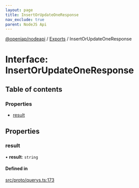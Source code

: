 ```yaml
---
layout: page
title: InsertOrUpdateOneResponse
nav_exclude: true
parent: NodeJS Api
---
```

[@openiap/nodeapi](../README.html) / [Exports](../modules.html) / InsertOrUpdateOneResponse

# Interface: InsertOrUpdateOneResponse

## Table of contents

### Properties

- [result](InsertOrUpdateOneResponse.html#result)

## Properties

### result

• **result**: `string`

#### Defined in

[src/proto/querys.ts:173](https://github.com/openiap/nodeapi/blob/a6b5438/src/proto/querys.ts#L173)
